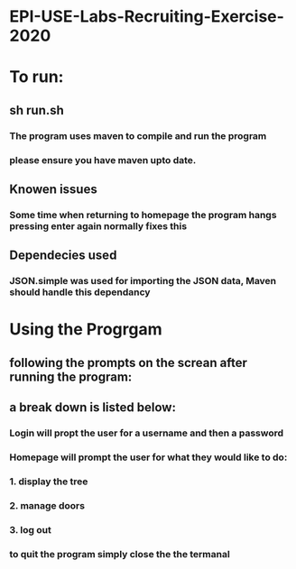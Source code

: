 # EPI-USE-Labs-Recruiting-Exercise-2020

# To run:
## sh run.sh

### The program uses maven to compile and run the program
### please ensure you have maven upto date.

## Knowen issues 
### Some time when returning to homepage the program hangs pressing enter again normally fixes this

## Dependecies used

### JSON.simple was used for importing the JSON data, Maven should handle this dependancy 

# Using the Progrgam
## following the prompts on the screan after running the program: 
## a break down is listed below:

### Login will propt the user for a username and then a password
### Homepage will prompt the user for what they would like to do:
###     1. display the tree
###     2. manage doors
###     3. log out 

### to quit the program simply close the the termanal 